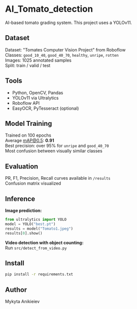 # AI_Tomato_detection
AI-based tomato grading system.
This project uses a YOLOv11.

## Dataset
Dataset: "Tomates Computer Vision Project" from Roboflow  
Classes: `good_10_40`, `good_40_70`, `healthy`, `unripe`, `rotten`  
Images: 1025 annotated samples  
Split: train / valid / test

## Tools
- Python, OpenCV, Pandas
- YOLOv11 via Ultralytics
- Roboflow API
- EasyOCR, PyTesseract (optional)

## Model Training
Trained on 100 epochs  
Average mAP@0.5: **0.91**  
Best precision: over 95% for `unripe` and `good_40_70`  
Most confusion between visually similar classes

## Evaluation
PR, F1, Precision, Recall curves available in `/results`  
Confusion matrix visualized

## Inference

**Image prediction:**
```python
from ultralytics import YOLO
model = YOLO("best.pt")
results = model("Tomato1.jpeg")
results[0].show()
```

**Video detection with object counting:**  
Run `src/detect_from_video.py`

## Install
```bash
pip install -r requirements.txt
```

## Author
Mykyta Anikieiev  


